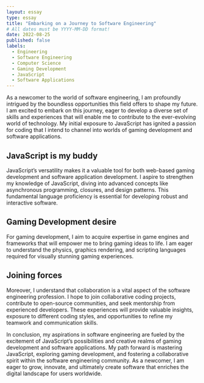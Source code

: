 ```yaml
---
layout: essay
type: essay
title: "Embarking on a Journey to Software Engineering"
# All dates must be YYYY-MM-DD format!
date: 2022-08-25
published: false
labels:
  - Engineering
  - Software Engineering
  - Computer Science
  - Gaming Development
  - JavaScript
  - Software Applications
---
```



As a newcomer to the world of software engineering, I am profoundly intrigued by the boundless opportunities this field offers to shape my future. I am excited to embark on this journey, eager to develop a diverse set of skills and experiences that will enable me to contribute to the ever-evolving world of technology. My initial exposure to JavaScript has ignited a passion for coding that I intend to channel into worlds of gaming development and software applications.

## JavaScript is my buddy
JavaScript’s versatility makes it a valuable tool for both web-based gaming development and software application development. I aspire to strengthen my knowledge of JavaScript, diving into advanced concepts like asynchronous programming, closures, and design patterns. This fundamental language proficiency is essential for developing robust and interactive software.

## Gaming Development desire 
For gaming development, I aim to acquire expertise in game engines and frameworks that will empower me to bring gaming ideas to life. I am eager to understand the physics, graphics rendering, and scripting languages required for visually stunning gaming experiences.

## Joining forces
Moreover, I understand that collaboration is a vital aspect of the software engineering profession. I hope to join collaborative coding projects, contribute to open-source communities, and seek mentorship from experienced developers. These experiences will provide valuable insights, exposure to different coding styles, and opportunities to refine my teamwork and communication skills.

In conclusion, my aspirations in software engineering are fueled by the excitement of JavaScript’s possibilities and creative realms of gaming development and software applications. My path forward is mastering JavaScript, exploring gaming development, and fostering a collaborative spirit within the software engineering community. As a newcomer, I am eager to grow, innovate, and ultimately create software that enriches the digital landscape for users worldwide.

